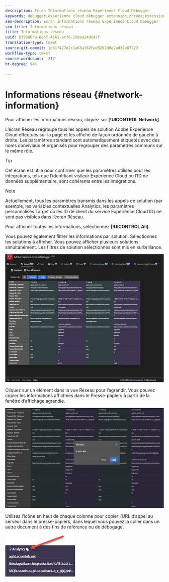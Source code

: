 ```yaml
---
description: Ecran Informations réseau Experience Cloud Debugger
keywords: debugger;experience cloud debugger extension;chrome;extension;network;information
seo-description: Ecran Informations réseau Experience Cloud Debugger
seo-title: Informations réseau
title: Informations réseau
uuid: 839686c9-6e4f-4661-acf6-150ea24dc47f
translation-type: tm+mt
source-git-commit: 1d81f427e2c1a68a182fae8262d0e2ad32a87223
workflow-type: tm+mt
source-wordcount: '217'
ht-degree: 94%

---
```



# Informations réseau {#network-information}

Pour afficher les informations réseau, cliquez sur **[!UICONTROL Network]**.

L’écran Réseau regroupe tous les appels de solution Adobe Experience Cloud effectués sur la page et les affiche de façon ordonnée de gauche à droite. Les paramètres standard sont automatiquement étiquetés avec des noms conviviaux et organisés pour regrouper des paramètres communs sur le même rôle.

>[!TIP]
>
>Cet écran est utile pour confirmer que les paramètres utilisés pour les intégrations, tels que l’identifiant visiteur Experience Cloud ou l’ID de données supplémentaire, sont cohérents entre les intégrations.

>[!NOTE]
>
>Actuellement, tous les paramètres transmis dans les appels de solution (par exemple, les variables contextuelles Analytics, les paramètres personnalisés Target ou les ID de client du service Experience Cloud ID) ne sont pas visibles dans l’écran Réseau.

Pour afficher toutes les informations, sélectionnez **[!UICONTROL All]**.

Vous pouvez également filtrer les informations par solution. Sélectionnez les solutions à afficher. Vous pouvez afficher plusieurs solutions simultanément. Les filtres de solution sélectionnés sont mis en surbrillance.

![](assets/network.jpg)

Cliquez sur un élément dans la vue Réseau pour l’agrandir. Vous pouvez copier les informations affichées dans le Presse-papiers à partir de la fenêtre d’affichage agrandie.

![](assets/network-jsversion.jpg)

Utilisez l’icône en haut de chaque colonne pour copier l’URL d’appel au serveur dans le presse-papiers, dans lequel vous pouvez la coller dans un autre document à des fins de référence ou de débogage.

![](assets/copy.jpg)

